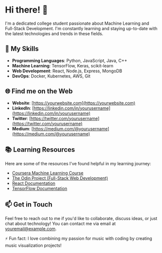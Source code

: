 # Hi there! 👋

I'm a dedicated college student passionate about Machine Learning and Full-Stack Development. I'm constantly learning and staying up-to-date with the latest technologies and trends in these fields.

## 🚀 My Skills

- **Programming Languages**: Python, JavaScript, Java, C++
- **Machine Learning**: TensorFlow, Keras, scikit-learn
- **Web Development**: React, Node.js, Express, MongoDB
- **DevOps**: Docker, Kubernetes, AWS, Git

## 🌐 Find me on the Web

- **Website**: [https://yourwebsite.com](https://yourwebsite.com)
- **LinkedIn**: [https://linkedin.com/in/yourusername](https://linkedin.com/in/yourusername)
- **Twitter**: [https://twitter.com/yourusername](https://twitter.com/yourusername)
- **Medium**: [https://medium.com/@yourusername](https://medium.com/@yourusername)

## 📚 Learning Resources

Here are some of the resources I've found helpful in my learning journey:

- [Coursera Machine Learning Course](https://www.coursera.org/learn/machine-learning)
- [The Odin Project (Full-Stack Web Development)](https://www.theodinproject.com/)
- [React Documentation](https://reactjs.org/docs/getting-started.html)
- [TensorFlow Documentation](https://www.tensorflow.org/tutorials)

## 📫 Get in Touch

Feel free to reach out to me if you'd like to collaborate, discuss ideas, or just chat about technology! You can contact me via email at [youremail@example.com](mailto:youremail@example.com).

⚡ Fun fact: I love combining my passion for music with coding by creating music visualization projects!
